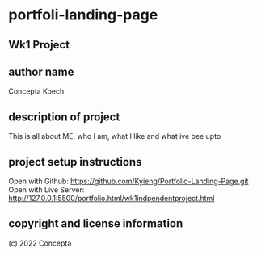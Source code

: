 # portfoli-landing-page
## Wk1 Project
## author name
Concepta Koech

## description of project
This is all about ME, who I am, what I like and what ive bee upto

## project setup instructions
Open with Github: https://github.com/Kyieng/Portfolio-Landing-Page.git
Open with Live Server: http://127.0.0.1:5500/portfolio.html/wk1indpendentproject.html

## copyright and license information
(c) 2022 Concepta 